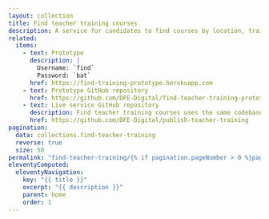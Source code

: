 ```yaml
---
layout: collection
title: Find teacher training courses
description: A service for candidates to find courses by location, training provider or subject
related:
  items:
    - text: Prototype
      description: |
        Username: `find`
        Password: `bat`
      href: https://find-training-prototype.herokuapp.com
    - text: Prototype GitHub repository
      href: https://github.com/DFE-Digital/find-teacher-training-prototype
    - text: Live service GitHub repository
      description: Find teacher training courses uses the same codebase as Publish teacher training courses
      href: https://github.com/DFE-Digital/publish-teacher-training
pagination:
  data: collections.find-teacher-training
  reverse: true
  size: 50
permalink: "find-teacher-training/{% if pagination.pageNumber > 0 %}page/{{ pagination.pageNumber + 1 }}{% endif %}/"
eleventyComputed:
  eleventyNavigation:
    key: "{{ title }}"
    excerpt: "{{ description }}"
    parent: home
    order: 1
---
```

